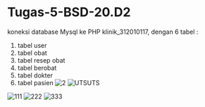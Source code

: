# Tugas-5-BSD-20.D2
koneksi database Mysql ke PHP klinik_312010117, dengan 6 tabel :
1. tabel user
2. tabel obat
3. tabel resep obat
4. tabel berobat
5. tabel dokter
6. tabel pasien
![2](https://user-images.githubusercontent.com/106641416/171320490-968f54e9-5486-489c-ae02-5a6a32af5d22.PNG)
![UTSUTS](https://user-images.githubusercontent.com/106641416/171321179-c56eaa80-8c77-42df-82af-4baba34e2fcc.PNG)

![111](https://user-images.githubusercontent.com/106641416/171320496-7d206bda-0f52-400b-be32-fdc42c733255.PNG)
![222](https://user-images.githubusercontent.com/106641416/171320501-739e968f-d46b-4bb5-be68-f5b310743dfd.PNG)
![333](https://user-images.githubusercontent.com/106641416/171320508-6cb7b0ae-e059-473d-94bf-e6de15d77f64.PNG)

